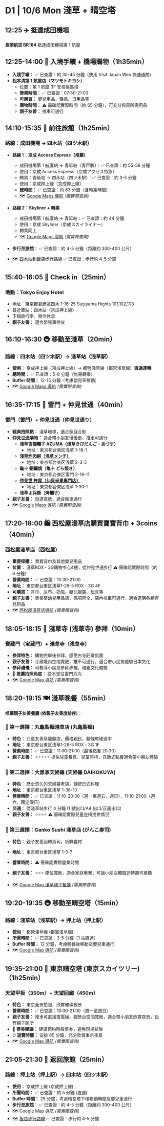# D1 | 10/6 Mon 淺草 + 晴空塔
<!--測試更-->
## **12:25** ✈️ 抵達成田機場

**長榮航空 BR184** 抵達成田機場第 1 航廈

## **12:25-14:00** 🚪 入境手續 + 機場購物（**1h35min**）

- **入境手續：** ✅ 已查證：約 30-45 分鐘（使用 Visit Japan Web 快速通關）
- **松本清第 1 航廈店（マツモトキヨシ）**
  - 位置：第 1 航廈 3F 安檢後區域
  - **營業時間：** ✅ 已查證：07:30-21:00
  - **可購買：** 嬰兒用品、藥品、日用品等
  - **購物時間：** ⚠️ 需確認實際時間（約 65 分鐘），可充分採買所需用品
  - **親子友善：** 推車可通行

## **14:10-15:35** 🚆 前往旅館（**1h25min**）

### 路線：成田機場 → 四木站（四ツ木駅）

- **路線 1：京成 Access Express（推薦）**
  - 成田機場第 1 航廈站 → 青砥站（青戸駅）：✅ 已查證：約 55-58 分鐘
  - 使用：京成 Access Express（京成アクセス特急）
  - 轉乘：青砥站 → 四木站（四ツ木駅）：✅ 已查證：約 3-5 分鐘
  - 使用：京成押上線（京成押上線）
  - **總時間：** ✅ 已查證：約 63 分鐘（含轉乘時間）
  - 🗺️ [Google Maps 導航](https://www.google.com/maps/dir/成田国際空港第1ターミナル/青砥駅/四ツ木駅?travelmode=transit)
    *(需實際查詢)*

- **路線 2：Skyliner + 轉乘**
  - 成田機場第 1 航廈站 → 青砥站：✅ 已查證：約 44 分鐘
  - 使用：京成 Skyliner（京成スカイライナー）
  - 轉乘同上
  - 🗺️ [Google Maps 導航](https://www.google.com/maps/dir/成田国際空港第1ターミナル/青砥駅/四ツ木駅?travelmode=transit)
    *(需實際查詢)*

- **步行至旅館：** ✅ 已查證：約 4-5 分鐘（距離約 300-400 公尺）
- 🗺️ [四木站到飯店步行路線](https://www.google.com/maps/dir/四ツ木駅/日本〒124-0011+Tokyo,+Katsushika+City,+Yotsugi,+1+Chome−16−25?travelmode=walking)
  ✅ 已查證：步行約 4-5 分鐘

## **15:40-16:05** 🏨 Check in（**25min**）

### 地點：Tokyo Enjoy Hotel

- 地址：東京都葛飾區四木 1-16-25 Sugiyama Hights 101,102,103
- 最近車站：四木站（京成押上線）
- 下榻放行李，稍作休息
- **親子友善：** 適合嬰兒車停放

## **16:10-16:30** 🚇 移動至淺草（**20min**）

### 路線：四木站（四ツ木駅）→ 淺草站（浅草駅）

- **使用：** 京成押上線（京成押上線）→ 都營淺草線（都営浅草線）**直通運轉**
- **總時間：** ✅ 已查證：5-8 分鐘（無需轉乘）
- **Buffer 時間：** 12-15 分鐘（考慮嬰兒車移動）
- 🗺️ [Google Maps 導航](https://www.google.com/maps/dir/四ツ木駅/浅草駅?travelmode=transit)
  *(需實際查詢)*

## **16:35-17:15** 🌅 雷門 + 仲見世通（**40min**）

### 雷門（雷門）+ 仲見世通（仲見世通り）

- **經典拍照點：** 淺草地標，適合家庭合影
- **仲見世通購物：** 適合帶小朋友慢慢走，推車可通行
  - **淺草吉備糰子 AZUMA（浅草きびだんご・あづま）**
    - 地址：東京都台東区浅草 1-18-1
  - **[淺草炸肉餅（浅草メンチ）](https://asamen.com)**
    - 地址：東京都台東区浅草 2-3-3
  - **龜十 銅鑼燒（亀十 どら焼き）**
    - 地址：東京都台東区雷門 2-18-11
  - **[仲見世 杵屋（仙貝米果專門店）](https://www.nakamise-kineya.com)**
    - 地址：東京都台東区浅草 1-30-1
  - **浅草よ兵衛（烤糰子）**
- **親子友善：** 街道寬敞，適合推車通行
- 🗺️ [Google Maps 導航](https://www.google.com/maps/dir/浅草駅/雷門?travelmode=walking)
  *(需實際查詢)*

## **17:20-18:00** 🛍️ 西松屋淺草店購買寶寶背巾 + 3coins（**40min**）

### 西松屋淺草店（西松屋）

- **重要採購：** 寶寶背巾及其他嬰兒用品
- **位置：** 淺草ROX・3G購物中心4樓，從仲見世通步行 ⚠️ 需確認實際時間（約 6 分鐘）
- **營業時間：** ✅ 已查證：10:30-21:00
- **地址：** 東京都台東区浅草1-26-5 ROX・3G 4F
- **可購買：** 背巾、尿布、奶瓶、嬰兒服裝、玩具等
- **親子友善：** 專業嬰幼兒用品店，品項齊全，店內推車可通行，適合選購各類育兒用品
- 🗺️ [西松屋淺草店導航](https://www.google.com/maps/dir/雷門/西松屋+浅草) *(需實際查詢)*

## **18:05-18:15** 🏮 淺草寺 (浅草寺) 參拜（**10min**）

### 寶藏門（宝蔵門）+ 淺草寺（浅草寺）

- **參拜特色：** 購物完畢後參拜，感受古寺莊嚴氛圍
- **親子友善：** 寺廟境內空間寬敞，推車可通行，適合帶小朋友體驗日本文化
- **參拜禮儀：** 可教導小朋友參拜步驟，培養文化體驗
- 📸 **推薦拍照角度：** 從本堂往雷門方向
- 🗺️ [Google Map 導航](https://www.google.com/maps/dir/西松屋+浅草/浅草寺?travelmode=walking)
  *(需實際查詢)*

## **18:20-19:15** 🍽️ 淺草晚餐（**55min**）

**推薦親子友善餐廳 (依親子友善度排序)：**

### 🥇 第一選擇：丸龜製麵淺草店 (丸亀製麺)

- **特色：** 兒童友善烏龍麵店，價格親民，麵條軟硬適中
- **地址：** 東京都台東区浅草1-26-5 ROX・3G 1F
- **營業時間：** ✅ 已查證：11:00-21:00（最後點餐 20:30）
- **親子友善：** ⭐⭐⭐⭐⭐ 提供兒童餐具、兒童座椅，自助式點餐適合帶小朋友體驗

### 🥈 第二選擇：大黑家天婦羅 (天婦羅 DAIKOKUYA)

- **特色：** 歷史悠久的天婦羅老店，傳統日式料理
- **地址：** 東京都台東区浅草 1-38-10
- **營業時間：** ✅ 已查證：11:10-20:30（週一至週五、週日），11:10-21:00（週六、國定假日）
- **交通：** 從淺草站步行 4 分鐘 (1 號出口/A4 出口/正面出口)
- **親子友善：** ⭐⭐⭐⭐ ⚠️ 需確認實際兒童座椅提供情況

### 🥉 第三選擇：Ganko Sushi 淺草店 (がんこ寿司)

- **特色：** 親子友善迴轉壽司，新鮮食材
- **地址：** 東京都台東区浅草 1-5-7
- **營業時間：** ⚠️ 需確認實際營業時間
- **親子友善：** ⭐⭐⭐ 座位寬敞，適合家庭用餐，可讓小朋友體驗迴轉壽司樂趣

- 🗺️ [Google Map 淺草親子餐廳](https://www.google.com/maps/search/親子友善餐廳+浅草) *(需實際查詢)*

## **19:20-19:35** 🚇 移動至晴空塔（**15min**）

### 路線：淺草站（浅草駅）→ 押上站（押上駅）

- **使用：** 都營淺草線 (都営浅草線)
- **所需時間：** ✅ 已查證：3-5 分鐘（1 站直達）
- **Buffer 時間：** 12 分鐘，考慮晚餐後移動及嬰兒車通行
- 🗺️ [Google Map 導航](https://www.google.com/maps/dir/浅草駅/押上駅?travelmode=transit)
  *(需實際查詢)*

## **19:35-21:00** 🗼 東京晴空塔 (東京スカイツリー)（**1h25min**）

### 天望甲板（350m）+ 天望回廊（450m）

- **特色：** 東京全景拍照，欣賞璀璨夜景
- **營業時間：** ✅ 已查證：10:00-21:00（週一至週日）
- **親子友善：** 推車可直接搭電梯，觀景台空間寬敞，適合帶小朋友欣賞夜景，設有親子廁所
- 🎫 **票券建議：** 建議預約時段票券，避免現場排隊
- ⏰ **遊覽時間：** 安排 85 分鐘，充分欣賞東京夜景
- 🗺️ [Google Map 導航](https://www.google.com/maps/dir/押上駅/東京スカイツリー?travelmode=walking)
  *(需實際查詢)*

## **21:05-21:30** 🏨 返回旅館（**25min**）

### 路線：押上站（押上駅）→ 四木站（四ツ木駅）

- **使用：** 京成押上線 (京成押上線)
- **所需時間：** ✅ 已查證：約 5 分鐘 (直達)
- **Buffer 時間：** 25 分鐘，考慮晴空塔下樓移動時間及嬰兒車通行
- **步行至旅館：** ✅ 已查證：約 4-5 分鐘（距離約 300-400 公尺）
- 🗺️ [Google Map 導航](https://www.google.com/maps/dir/押上駅/四ツ木駅?travelmode=transit)
  *(需實際查詢)*
- 🗺️ [飯店步行路線](https://www.google.com/maps/dir/四ツ木駅/日本〒124-0011+Tokyo,+Katsushika+City,+Yotsugi,+1+Chome−16−25?travelmode=walking)
  ✅ 已查證：步行約 4-5 分鐘
